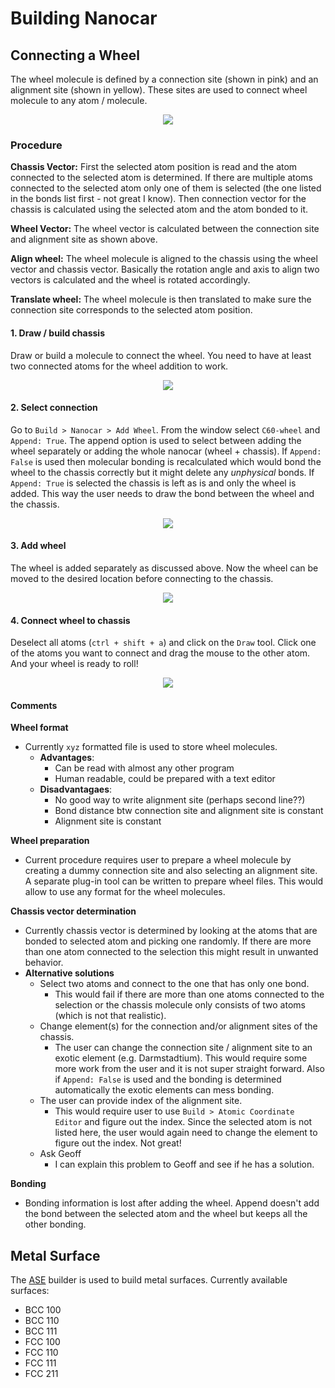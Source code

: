 # Building Nanocar

## Connecting a Wheel

The wheel molecule is defined by a connection site (shown in pink) and an alignment site (shown in yellow). These sites are used to connect  wheel molecule to any atom / molecule.
<p align="center"><img src='assets/img/c60-wheel-addition.png'></p>

### Procedure

**Chassis Vector:**
 First the selected atom position is read and the atom connected to the selected atom is determined. If there are multiple atoms connected to the selected atom only one of them is selected (the one listed in the bonds list first - not great I know). Then connection vector for the chassis is calculated using the selected atom and the atom bonded to it.

**Wheel Vector:**
 The wheel vector is calculated between the connection site and alignment site as shown above.

**Align wheel:**
 The wheel molecule is aligned to the chassis using the wheel vector and chassis vector. Basically the rotation angle and axis to align two vectors is calculated and the wheel is rotated accordingly.

**Translate wheel:**
 The wheel molecule is then translated to make sure the connection site corresponds to the selected atom position.


#### 1. Draw / build chassis
Draw or build a molecule to connect the wheel. You need to have at least two connected atoms for the wheel addition to work.
<p align="center"><img src='assets/img/wheel-addition-step1.png'></p>

#### 2. Select connection
Go to `Build > Nanocar > Add Wheel`. From the window select `C60-wheel` and `Append: True`.
The append option is used to select between adding the wheel separately or adding the whole nanocar (wheel + chassis). If `Append: False` is used then molecular bonding is recalculated which would bond the wheel to the chassis correctly but it might delete any *unphysical* bonds. If `Append: True` is selected the chassis is left as is and only the wheel is added. This way the user needs to draw the bond between the wheel and the chassis.
<p align="center"><img src='assets/img/wheel-addition-step2.png'></p>

#### 3. Add wheel
The wheel is added separately as discussed above. Now the wheel can be moved to the desired location before connecting to the chassis.
<p align="center"><img src='assets/img/wheel-addition-step3.png'></p>

#### 4. Connect wheel to chassis
Deselect all atoms (`ctrl + shift + a`) and click on the `Draw` tool. Click one of the atoms you want to connect and drag the mouse to the other atom. And your wheel is ready to roll!
<p align="center"><img src='assets/img/wheel-addition-step4.png'></p>

#### Comments

**Wheel format**
- Currently `xyz` formatted file is used to store wheel molecules.
  - **Advantages**:
    - Can be read with almost any other program
    - Human readable, could be prepared with a text editor
  - **Disadvantagaes**:
    - No good way to write alignment site (perhaps second line??)
    - Bond distance btw connection site and alignment site is constant
    - Alignment site is constant

**Wheel preparation**
- Current procedure requires user to prepare a wheel molecule by creating a dummy connection site and also selecting an alignment site. A separate plug-in tool can be written to prepare wheel files. This would allow to use any format for the wheel molecules.

**Chassis vector determination**
- Currently chassis vector is determined by looking at the atoms that are bonded to selected atom and picking one randomly. If there are more than one atom connected to the selection this might result in unwanted behavior.
- **Alternative solutions**
  - Select two atoms and connect to the one that has only one bond.
    - This would fail if there are more than one atoms connected to the selection or the chassis molecule only consists of two atoms (which is not that realistic).
  - Change element(s) for the connection and/or alignment sites of the chassis.
    - The user can change the connection site / alignment site to an exotic element (e.g. Darmstadtium). This would require some more work from the user and it is not super straight forward. Also if `Append: False` is used and the bonding is determined automatically the exotic elements can mess bonding.
  - The user can provide index of the alignment site.
    - This would require user to use `Build > Atomic Coordinate Editor` and figure out the index. Since the selected atom is not listed here, the user would again need to change the element to figure out the index. Not great!
  - Ask Geoff
    - I can explain this problem to Geoff and see if he has a solution.

**Bonding**
- Bonding information is lost after adding the wheel. Append doesn't add the bond between the selected atom and the wheel but keeps all the other bonding.

## Metal Surface

The [ASE](https://wiki.fysik.dtu.dk/ase/) builder is used to build metal surfaces.
Currently available surfaces:
- BCC 100
- BCC 110
- BCC 111
- FCC 100
- FCC 110
- FCC 111
- FCC 211
